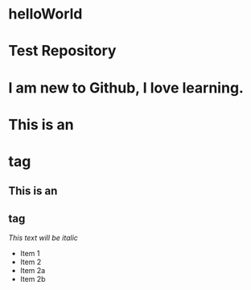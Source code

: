 # helloWorld
# Test Repository
# I am new to Github, I love learning.
# This is an <h1> tag
## This is an <h2> tag
*This text will be italic*
* Item 1
* Item 2
 * Item 2a
 * Item 2b
